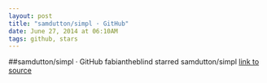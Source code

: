```yaml
---
layout: post
title: "samdutton/simpl · GitHub"
date: June 27, 2014 at 06:10AM
tags: github, stars
---
```

##samdutton/simpl · GitHub
fabiantheblind starred samdutton/simpl
[link to source](http://ift.tt/1irX3VC) 
